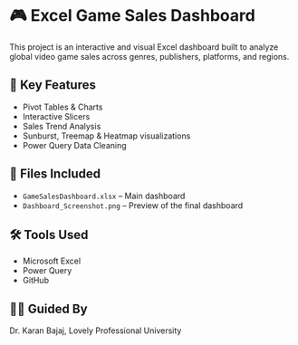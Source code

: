 # 🎮 Excel Game Sales Dashboard

This project is an interactive and visual Excel dashboard built to analyze global video game sales across genres, publishers, platforms, and regions.

## 📌 Key Features
- Pivot Tables & Charts
- Interactive Slicers
- Sales Trend Analysis
- Sunburst, Treemap & Heatmap visualizations
- Power Query Data Cleaning

## 📂 Files Included
- `GameSalesDashboard.xlsx` – Main dashboard
- `Dashboard_Screenshot.png` – Preview of the final dashboard

## 🛠 Tools Used
- Microsoft Excel
- Power Query
- GitHub

## 🧑‍🏫 Guided By
Dr. Karan Bajaj, Lovely Professional University
